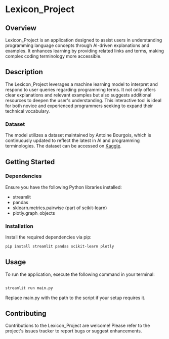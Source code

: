 # Lexicon_Project

## Overview

Lexicon_Project is an application designed to assist users in understanding programming language concepts through AI-driven explanations and examples. It enhances learning by providing related links and terms, making complex coding terminology more accessible.

## Description

The Lexicon_Project leverages a machine learning model to interpret and respond to user queries regarding programming terms. It not only offers clear explanations and relevant examples but also suggests additional resources to deepen the user's understanding. This interactive tool is ideal for both novice and experienced programmers seeking to expand their technical vocabulary.

### Dataset

The model utilizes a dataset maintained by Antoine Bourgois, which is continuously updated to reflect the latest in AI and programming terminologies. The dataset can be accessed on [Kaggle](https://www.kaggle.com/datasets/antoinebourgois2/wikipedia-ai-glossary).

## Getting Started

### Dependencies

Ensure you have the following Python libraries installed:

- streamlit
- pandas
- sklearn.metrics.pairwise (part of scikit-learn)
- plotly.graph_objects

### Installation

Install the required dependencies via pip:

```bash
pip install streamlit pandas scikit-learn plotly

```

## Usage

To run the application, execute the following command in your terminal:

```bash

streamlit run main.py

```

Replace main.py with the path to the script if your setup requires it.

## Contributing

Contributions to the Lexicon_Project are welcome!
Please refer to the project's issues tracker to report bugs or suggest enhancements.
